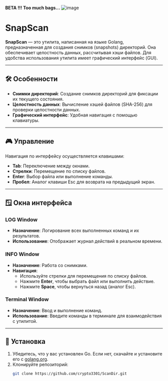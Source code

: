 **BETA !!! Too much bags...**
![image](https://github.com/user-attachments/assets/45727f80-0f02-4742-a1c3-2b2311c5cfd6)

# SnapScan

**SnapScan** — это утилита, написанная на языке Golang, предназначенная для создания снимков (snapshots) директорий. Она обеспечивает целостность данных, рассчитывая хэши файлов. Для удобства использования утилита имеет графический интерфейс (GUI).

---

## 🛠 **Особенности**
- **Снимки директорий**: Создание снимков директорий для фиксации их текущего состояния.
- **Целостность данных**: Вычисление хэшей файлов (SHA-256) для проверки целостности данных.
- **Графический интерфейс**: Удобная навигация с помощью клавиатуры.

---

## 🎮 **Управление**
Навигация по интерфейсу осуществляется клавишами:
- **Tab**: Переключение между окнами.
- **Стрелки**: Перемещение по списку файлов.
- **Enter**: Выбор файла или выполнение команды.
- **Пробел**: Аналог клавиши Esc для возврата на предыдущий экран.

---

## 🪟 **Окна интерфейса**

### **LOG Window**
- **Назначение**: Логирование всех выполненных команд и их результатов.
- **Использование**: Отображает журнал действий в реальном времени.

### **INFO Window**
- **Назначение**: Работа со снимками.
- **Навигация**:
  - Используйте стрелки для перемещения по списку файлов.
  - Нажмите **Enter**, чтобы выбрать файл или выполнить действие.
  - Нажмите **Space**, чтобы вернуться назад (аналог Esc).

### **Terminal Window**
- **Назначение**: Ввод и выполнение команд.
- **Использование**: Введите команды в терминале для взаимодействия с утилитой.

---

## 🚀 **Установка**

1. Убедитесь, что у вас установлен Go. Если нет, скачайте и установите его с [golang.org](https://golang.org/).
2. Клонируйте репозиторий:
   ```bash
   git clone https://github.com/crypto3301/ScanDir.git
